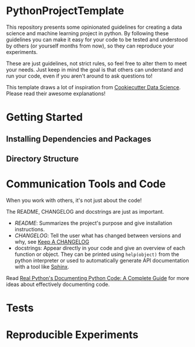 # PythonProjectTemplate

This repository presents some opinionated guidelines for creating a data science and machine learning project in python. By following these guidelines you can make it easy for your code to be tested and understood by others (or yourself months from now), so they can reproduce your experiments.

These are just guidelines, not strict rules, so feel free to alter them to meet your needs. Just keep in mind the goal is that others can understand and run your code, even if you aren't around to ask questions to!

This template draws a lot of inspiration from [Cookiecutter Data Science](https://drivendata.github.io/cookiecutter-data-science/). Please read their awesome explanations!

# Getting Started
## Installing Dependencies and Packages

## Directory Structure

# Communication Tools and Code
When you work with others, it's not just about the code!

The README, CHANGELOG and docstrings are just as important.

- _README_: Summarizes the project's purpose and give installation instructions.
- _CHANGELOG_: Tell the user what has changed between versions and why, see [Keep A CHANGELOG](https://keepachangelog.com/en/1.0.0/)
- docstrings: Appear directly in your code and give an overview of each function or object. They can be printed using `help(object)` from the python interpreter or used to automatically generate API documentation with a tool like [Sphinx](https://www.sphinx-doc.org/en/master/index.html).

Read [Real Python's Documenting Python Code: A Complete Guide](https://realpython.com/documenting-python-code/) for more ideas about effectively documenting code.

# Tests

# Reproducible Experiments
